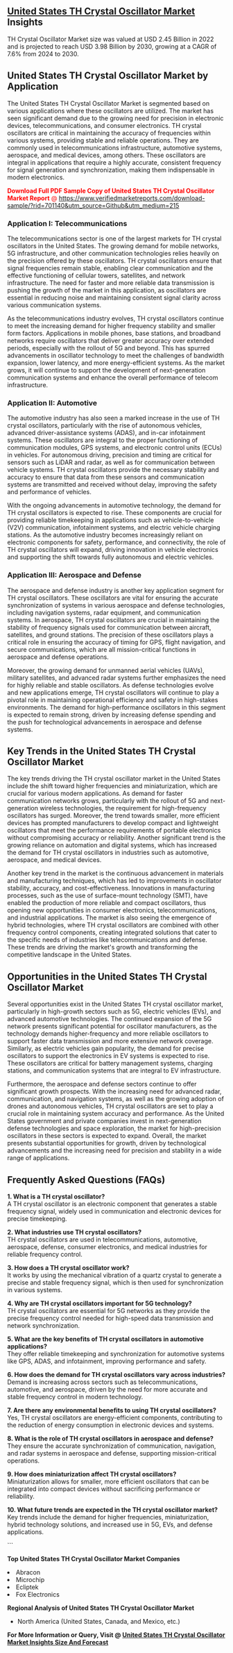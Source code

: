 <h2><a href="https://www.verifiedmarketreports.com/download-sample/?rid=701140&amp;utm_source=Github&amp;utm_medium=215" target="_blank">United States TH Crystal Oscillator Market</a> Insights</h2><p>TH Crystal Oscillator Market size was valued at USD 2.45 Billion in 2022 and is projected to reach USD 3.98 Billion by 2030, growing at a CAGR of 7.6% from 2024 to 2030.</p><p><h2>United States TH Crystal Oscillator Market by Application</h2><p>The United States TH Crystal Oscillator Market is segmented based on various applications where these oscillators are utilized. The market has seen significant demand due to the growing need for precision in electronic devices, telecommunications, and consumer electronics. TH crystal oscillators are critical in maintaining the accuracy of frequencies within various systems, providing stable and reliable operations. They are commonly used in telecommunications infrastructure, automotive systems, aerospace, and medical devices, among others. These oscillators are integral in applications that require a highly accurate, consistent frequency for signal generation and synchronization, making them indispensable in modern electronics.</p><p><p><span class=""><span style="color: #ff0000;"><strong>Download Full PDF Sample Copy of United States TH Crystal Oscillator Market Report</strong> @ </span><a href="https://www.verifiedmarketreports.com/download-sample/?rid=701140&amp;utm_source=Github&amp;utm_medium=215" target="_blank">https://www.verifiedmarketreports.com/download-sample/?rid=701140&amp;utm_source=Github&amp;utm_medium=215</a></span></p></p><h3>Application I: Telecommunications</h3><p>The telecommunications sector is one of the largest markets for TH crystal oscillators in the United States. The growing demand for mobile networks, 5G infrastructure, and other communication technologies relies heavily on the precision offered by these oscillators. TH crystal oscillators ensure that signal frequencies remain stable, enabling clear communication and the effective functioning of cellular towers, satellites, and network infrastructure. The need for faster and more reliable data transmission is pushing the growth of the market in this application, as oscillators are essential in reducing noise and maintaining consistent signal clarity across various communication systems.</p><p>As the telecommunications industry evolves, TH crystal oscillators continue to meet the increasing demand for higher frequency stability and smaller form factors. Applications in mobile phones, base stations, and broadband networks require oscillators that deliver greater accuracy over extended periods, especially with the rollout of 5G and beyond. This has spurred advancements in oscillator technology to meet the challenges of bandwidth expansion, lower latency, and more energy-efficient systems. As the market grows, it will continue to support the development of next-generation communication systems and enhance the overall performance of telecom infrastructure.</p><h3>Application II: Automotive</h3><p>The automotive industry has also seen a marked increase in the use of TH crystal oscillators, particularly with the rise of autonomous vehicles, advanced driver-assistance systems (ADAS), and in-car infotainment systems. These oscillators are integral to the proper functioning of communication modules, GPS systems, and electronic control units (ECUs) in vehicles. For autonomous driving, precision and timing are critical for sensors such as LiDAR and radar, as well as for communication between vehicle systems. TH crystal oscillators provide the necessary stability and accuracy to ensure that data from these sensors and communication systems are transmitted and received without delay, improving the safety and performance of vehicles.</p><p>With the ongoing advancements in automotive technology, the demand for TH crystal oscillators is expected to rise. These components are crucial for providing reliable timekeeping in applications such as vehicle-to-vehicle (V2V) communication, infotainment systems, and electric vehicle charging stations. As the automotive industry becomes increasingly reliant on electronic components for safety, performance, and connectivity, the role of TH crystal oscillators will expand, driving innovation in vehicle electronics and supporting the shift towards fully autonomous and electric vehicles.</p><h3>Application III: Aerospace and Defense</h3><p>The aerospace and defense industry is another key application segment for TH crystal oscillators. These oscillators are vital for ensuring the accurate synchronization of systems in various aerospace and defense technologies, including navigation systems, radar equipment, and communication systems. In aerospace, TH crystal oscillators are crucial in maintaining the stability of frequency signals used for communication between aircraft, satellites, and ground stations. The precision of these oscillators plays a critical role in ensuring the accuracy of timing for GPS, flight navigation, and secure communications, which are all mission-critical functions in aerospace and defense operations.</p><p>Moreover, the growing demand for unmanned aerial vehicles (UAVs), military satellites, and advanced radar systems further emphasizes the need for highly reliable and stable oscillators. As defense technologies evolve and new applications emerge, TH crystal oscillators will continue to play a pivotal role in maintaining operational efficiency and safety in high-stakes environments. The demand for high-performance oscillators in this segment is expected to remain strong, driven by increasing defense spending and the push for technological advancements in aerospace and defense systems.</p><h2>Key Trends in the United States TH Crystal Oscillator Market</h2><p>The key trends driving the TH crystal oscillator market in the United States include the shift toward higher frequencies and miniaturization, which are crucial for various modern applications. As demand for faster communication networks grows, particularly with the rollout of 5G and next-generation wireless technologies, the requirement for high-frequency oscillators has surged. Moreover, the trend towards smaller, more efficient devices has prompted manufacturers to develop compact and lightweight oscillators that meet the performance requirements of portable electronics without compromising accuracy or reliability. Another significant trend is the growing reliance on automation and digital systems, which has increased the demand for TH crystal oscillators in industries such as automotive, aerospace, and medical devices.</p><p>Another key trend in the market is the continuous advancement in materials and manufacturing techniques, which has led to improvements in oscillator stability, accuracy, and cost-effectiveness. Innovations in manufacturing processes, such as the use of surface-mount technology (SMT), have enabled the production of more reliable and compact oscillators, thus opening new opportunities in consumer electronics, telecommunications, and industrial applications. The market is also seeing the emergence of hybrid technologies, where TH crystal oscillators are combined with other frequency control components, creating integrated solutions that cater to the specific needs of industries like telecommunications and defense. These trends are driving the market's growth and transforming the competitive landscape in the United States.</p><h2>Opportunities in the United States TH Crystal Oscillator Market</h2><p>Several opportunities exist in the United States TH crystal oscillator market, particularly in high-growth sectors such as 5G, electric vehicles (EVs), and advanced automotive technologies. The continued expansion of the 5G network presents significant potential for oscillator manufacturers, as the technology demands higher-frequency and more reliable oscillators to support faster data transmission and more extensive network coverage. Similarly, as electric vehicles gain popularity, the demand for precise oscillators to support the electronics in EV systems is expected to rise. These oscillators are critical for battery management systems, charging stations, and communication systems that are integral to EV infrastructure.</p><p>Furthermore, the aerospace and defense sectors continue to offer significant growth prospects. With the increasing need for advanced radar, communication, and navigation systems, as well as the growing adoption of drones and autonomous vehicles, TH crystal oscillators are set to play a crucial role in maintaining system accuracy and performance. As the United States government and private companies invest in next-generation defense technologies and space exploration, the market for high-precision oscillators in these sectors is expected to expand. Overall, the market presents substantial opportunities for growth, driven by technological advancements and the increasing need for precision and stability in a wide range of applications.</p><h2>Frequently Asked Questions (FAQs)</h2><p><b>1. What is a TH crystal oscillator?</b><br> A TH crystal oscillator is an electronic component that generates a stable frequency signal, widely used in communication and electronic devices for precise timekeeping.</p><p><b>2. What industries use TH crystal oscillators?</b><br> TH crystal oscillators are used in telecommunications, automotive, aerospace, defense, consumer electronics, and medical industries for reliable frequency control.</p><p><b>3. How does a TH crystal oscillator work?</b><br> It works by using the mechanical vibration of a quartz crystal to generate a precise and stable frequency signal, which is then used for synchronization in various systems.</p><p><b>4. Why are TH crystal oscillators important for 5G technology?</b><br> TH crystal oscillators are essential for 5G networks as they provide the precise frequency control needed for high-speed data transmission and network synchronization.</p><p><b>5. What are the key benefits of TH crystal oscillators in automotive applications?</b><br> They offer reliable timekeeping and synchronization for automotive systems like GPS, ADAS, and infotainment, improving performance and safety.</p><p><b>6. How does the demand for TH crystal oscillators vary across industries?</b><br> Demand is increasing across sectors such as telecommunications, automotive, and aerospace, driven by the need for more accurate and stable frequency control in modern technology.</p><p><b>7. Are there any environmental benefits to using TH crystal oscillators?</b><br> Yes, TH crystal oscillators are energy-efficient components, contributing to the reduction of energy consumption in electronic devices and systems.</p><p><b>8. What is the role of TH crystal oscillators in aerospace and defense?</b><br> They ensure the accurate synchronization of communication, navigation, and radar systems in aerospace and defense, supporting mission-critical operations.</p><p><b>9. How does miniaturization affect TH crystal oscillators?</b><br> Miniaturization allows for smaller, more efficient oscillators that can be integrated into compact devices without sacrificing performance or reliability.</p><p><b>10. What future trends are expected in the TH crystal oscillator market?</b><br> Key trends include the demand for higher frequencies, miniaturization, hybrid technology solutions, and increased use in 5G, EVs, and defense applications.</p>```</p><p><strong>Top United States TH Crystal Oscillator Market Companies</strong></p><div data-test-id=""><p><li>Abracon</li><li> Microchip</li><li> Ecliptek</li><li> Fox Electronics</li></p><div><strong>Regional Analysis of&nbsp;United States TH Crystal Oscillator Market</strong></div><ul><li dir="ltr"><p dir="ltr">North America&nbsp;(United States, Canada, and Mexico, etc.)</p></li></ul><p><strong>For More Information or Query, Visit @&nbsp;</strong><strong><a href="https://www.verifiedmarketreports.com/product/th-crystal-oscillator-market/?utm_source=Github&amp;utm_medium=215" target="_blank">United States TH Crystal Oscillator Market Insights Size And Forecast</a></strong></p></div>
